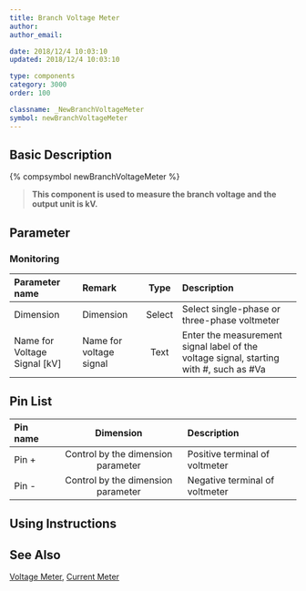 ```yaml
---
title: Branch Voltage Meter
author: 
author_email:

date: 2018/12/4 10:03:10
updated: 2018/12/4 10:03:10

type: components
category: 3000
order: 100

classname: _NewBranchVoltageMeter
symbol: newBranchVoltageMeter
---
```

## Basic Description
{% compsymbol newBranchVoltageMeter %}

> **This component is used to measure the branch voltage and the output unit is kV.**

## Parameter
### Monitoring
| Parameter name | Remark | Type | Description |
| :--- | :--- | :--: | :--- |
| Dimension | Dimension | Select | Select single-phase or three-phase voltmeter |
| Name for Voltage Signal \[kV\] | Name for voltage signal | Text | Enter the measurement signal label of the voltage signal, starting with #, such as #Va |


## Pin List

| Pin name | Dimension | Description |
| :--- | :--:  | :--- |
| Pin + | Control by the dimension parameter | Positive terminal of voltmeter |
| Pin - | Control by the dimension parameter | Negative terminal of voltmeter |

## Using Instructions



## See Also

[Voltage Meter](comp_NewVoltageMeter.md), [Current Meter](comp_NewCurrentMeter.md)
